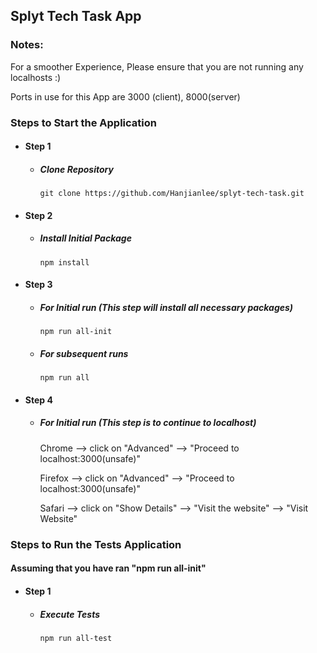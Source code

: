 ## Splyt Tech Task App

### Notes:

For a smoother Experience, Please ensure that you are not running any localhosts :)

Ports in use for this App are 3000 (client), 8000(server)

### Steps to Start the Application

- #### Step 1

  - ##### Clone Repository
    ```console
    git clone https://github.com/Hanjianlee/splyt-tech-task.git
    ```

- #### Step 2

  - ##### Install Initial Package
    ```console
    npm install
    ```

- #### Step 3

  - ##### For Initial run (This step will install all necessary packages)
    ```console
    npm run all-init
    ```
  - ##### For subsequent runs
    ```console
    npm run all
    ```

- #### Step 4

  - ##### For Initial run (This step is to continue to localhost)

    Chrome --> click on "Advanced" --> "Proceed to localhost:3000(unsafe)"

    Firefox --> click on "Advanced" --> "Proceed to localhost:3000(unsafe)"

    Safari --> click on "Show Details" --> "Visit the website" --> "Visit Website"

### Steps to Run the Tests Application

#### Assuming that you have ran "npm run all-init"

- #### Step 1

  - ##### Execute Tests
    ```console
    npm run all-test
    ```
